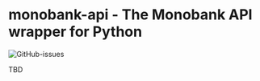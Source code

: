# monobank-api - The Monobank API wrapper for Python

![GitHub-issues](https://img.shields.io/github/issues/zagran/monobank-api)
 
TBD